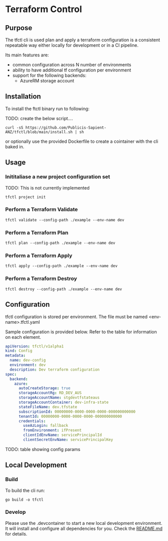 # Terraform Control

## Purpose

The tfctl cli is used plan and apply a terraform configuration is a consistent repeatable way either locally for development or in a CI pipeline. 

Its main features are:

- common configuration across N number of environments
- ability to have additional tf configuration per environment
- support for the following backends:
    - AzureRM storage account

## Installation

To install the ftctl binary run to following:

TODO: create the below script....

```
curl -sS https://github.com/Publicis-Sapient-ANZ/tfctl/blob/main/install.sh | sh
```

or optionally use the provided Dockerfile to create a cointainer with the cli baked in.

## Usage

### Inititaliase a new project configuration set

TODO: This is not currently implemented

```
tfctl project init
```

### Perform a Terraform Validate

```
tfctl validate --config-path ./example --env-name dev
```

### Perform a Terraform Plan

```
tfctl plan --config-path ./example --env-name dev
```

### Perform a Terraform Apply

```
tfctl apply --config-path ./example --env-name dev
```

### Perform a Terraform Destroy

```
tfctl destroy --config-path ./example --env-name dev
```

## Configuration

tfctl configuration is stored per environment. The file must be named \<env-name\>.tfctl.yaml

Sample configuration is provided below. Refer to the table for information on each element.

``` yaml
apiVersion: tfctl/v1alpha1
kind: Config
metadata:
  name: dev-config
  environment: dev
  description: Dev terraform configuration
spec:
  backend:
    azure:
      autoCreateStorage: true
      storageAccountRg: RD_DEV_AUS
      storageAccountName: stgdevtfstateaus
      storageAccountContainer: dev-infra-state
      stateFileName: dev.tfstate
      subscriptionId: 00000000-0000-0000-0000-000000000000
      tenantId: 00000000-0000-0000-0000-000000000000
      credentials:
        useAzLogin: fallback
        fromEnvironment: ifPresent
        clientIdEnvName: servicePrincipalId
        clientSecretEnvName: servicePrincipalKey
```

TODO: table showing config params

## Local Development

### Build

To build the cli run:

```
go build -o tfctl
```

### Develop

Please use the .devcontainer to start a new local development environment. It will install and configure all dependencies for you. Check the [README.md](./.devcontainer/README.md) for details.

